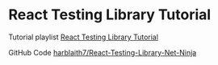 # React Testing Library Tutorial

Tutorial playlist [React Testing Library Tutorial](https://www.youtube.com/playlist?list=PL4cUxeGkcC9gm4_-5UsNmLqMosM-dzuvQ)

GitHub Code [harblaith7/React-Testing-Library-Net-Ninja](https://github.com/harblaith7/React-Testing-Library-Net-Ninja)
